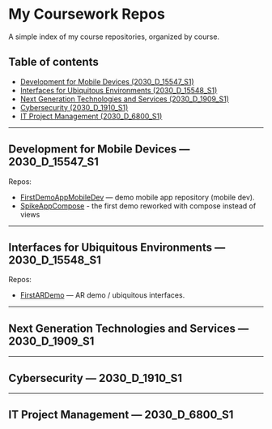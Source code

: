 # My Coursework Repos

A simple index of my course repositories, organized by course.

## Table of contents
- [Development for Mobile Devices (2030_D_15547_S1)](#development-for-mobile-devices--2030_d_15547_s1)  
- [Interfaces for Ubiquitous Environments (2030_D_15548_S1)](#interfaces-for-ubiquitous-environments--2030_d_15548_s1)  
- [Next Generation Technologies and Services (2030_D_1909_S1)](#next-generation-technologies-and-services--2030_d_1909_s1)  
- [Cybersecurity (2030_D_1910_S1)](#cybersecurity--2030_d_1910_s1)  
- [IT Project Management (2030_D_6800_S1)](#it-project-management--2030_d_6800_s1)

---

## Development for Mobile Devices — 2030_D_15547_S1  

Repos:
- [FirstDemoAppMobileDev](https://github.com/Miss4Chan/FirstDemoAppMobileDev) — demo mobile app repository (mobile dev).
- [SpikeAppCompose](https://github.com/Miss4Chan/SpikeMobileAppCompose) - the first demo reworked with compose instead of views 

---

## Interfaces for Ubiquitous Environments — 2030_D_15548_S1   

Repos:
- [FirstARDemo](https://github.com/Miss4Chan/FirstARDemo) — AR demo / ubiquitous interfaces.  

---

## Next Generation Technologies and Services — 2030_D_1909_S1  

---

## Cybersecurity — 2030_D_1910_S1  

---

## IT Project Management — 2030_D_6800_S1  
